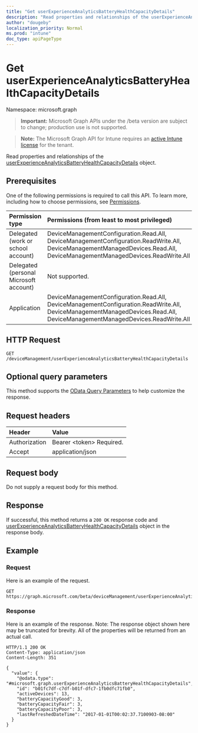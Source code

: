 ```yaml
---
title: "Get userExperienceAnalyticsBatteryHealthCapacityDetails"
description: "Read properties and relationships of the userExperienceAnalyticsBatteryHealthCapacityDetails object."
author: "dougeby"
localization_priority: Normal
ms.prod: "intune"
doc_type: apiPageType
---
```


# Get userExperienceAnalyticsBatteryHealthCapacityDetails

Namespace: microsoft.graph

> **Important:** Microsoft Graph APIs under the /beta version are subject to change; production use is not supported.

> **Note:** The Microsoft Graph API for Intune requires an [active Intune license](https://go.microsoft.com/fwlink/?linkid=839381) for the tenant.

Read properties and relationships of the [userExperienceAnalyticsBatteryHealthCapacityDetails](../resources/intune-devices-userexperienceanalyticsbatteryhealthcapacitydetails.md) object.

## Prerequisites
One of the following permissions is required to call this API. To learn more, including how to choose permissions, see [Permissions](/graph/permissions-reference).

|Permission type|Permissions (from least to most privileged)|
|:---|:---|
|Delegated (work or school account)|DeviceManagementConfiguration.Read.All, DeviceManagementConfiguration.ReadWrite.All, DeviceManagementManagedDevices.Read.All, DeviceManagementManagedDevices.ReadWrite.All|
|Delegated (personal Microsoft account)|Not supported.|
|Application|DeviceManagementConfiguration.Read.All, DeviceManagementConfiguration.ReadWrite.All, DeviceManagementManagedDevices.Read.All, DeviceManagementManagedDevices.ReadWrite.All|

## HTTP Request
<!-- {
  "blockType": "ignored"
}
-->
``` http
GET /deviceManagement/userExperienceAnalyticsBatteryHealthCapacityDetails
```

## Optional query parameters
This method supports the [OData Query Parameters](/graph/query-parameters) to help customize the response.

## Request headers
|Header|Value|
|:---|:---|
|Authorization|Bearer &lt;token&gt; Required.|
|Accept|application/json|

## Request body
Do not supply a request body for this method.

## Response
If successful, this method returns a `200 OK` response code and [userExperienceAnalyticsBatteryHealthCapacityDetails](../resources/intune-devices-userexperienceanalyticsbatteryhealthcapacitydetails.md) object in the response body.

## Example

### Request
Here is an example of the request.
``` http
GET https://graph.microsoft.com/beta/deviceManagement/userExperienceAnalyticsBatteryHealthCapacityDetails
```

### Response
Here is an example of the response. Note: The response object shown here may be truncated for brevity. All of the properties will be returned from an actual call.
``` http
HTTP/1.1 200 OK
Content-Type: application/json
Content-Length: 351

{
  "value": {
    "@odata.type": "#microsoft.graph.userExperienceAnalyticsBatteryHealthCapacityDetails",
    "id": "b01fc7df-c7df-b01f-dfc7-1fb0dfc71fb0",
    "activeDevices": 13,
    "batteryCapacityGood": 3,
    "batteryCapacityFair": 3,
    "batteryCapacityPoor": 3,
    "lastRefreshedDateTime": "2017-01-01T00:02:37.7100903-08:00"
  }
}
```





